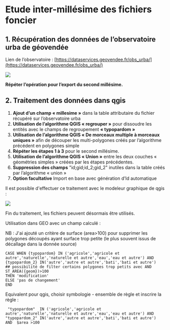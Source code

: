 # Etude inter-millésime des fichiers foncier

## 1. Récupération des données de l’observatoire urba de géovendée

Lien de l’observatoire : [https://dataservices.geovendee.fr/obs_urba/](https://dataservices.geovendee.fr/obs_urba/)

![](https://geotripad.herokuapp.com/uploads/upload_4283632f6d79a76eea7038789b778b16.PNG)


**Répéter l’opération pour l’export du second millésime.**

## 2. Traitement des données dans qgis

1. **Ajout d’un champ « millesime »** dans la table attributaire du fichier récupéré sur l’observatoire urba
1. **Utilisation de l’algorithme QGIS « regrouper »** pour dissoudre les entités avec le champs de regroupement **« typopardom »**
1. **Utilisation de l’algorithme QGIS « De morceaux multiple à morceaux uniques »** afin de découper les multi-polygones créés par l’algorithme précédent en polygones simple
1. **Répéter les étapes 1 à 3** pour le second millésime.
1. **Utilisation de l’algorithme QGIS « Union »** entre les deux couches « géométries simples » créées par les étapes précédentes.
1. **Suppression des champs** "id;gid;id_2;gid_2" inutiles dans la table créés par l’algorithme « union »
1. **Option facultative**  Import en base avec génération d’Id automatique

Il est possible d'effectuer ce traitement avec le modeleur graphique de qgis : 

![](https://geotripad.herokuapp.com/uploads/upload_58e476c4594797b618720d3bd6d879fd.PNG)


Fin du traitement, les fichiers peuvent désormais être utilisés.

Utilisation dans GEO avec un champ calculé :

NB : J'ai ajouté un critère de surface (area>100) pour supprimer les polygones découpés ayant surface trop petite (le plus souvent issus de décallage dans la donnée source)

```
CASE WHEN {typopardom} IN ('agricole','agricole et autre','naturelle','naturelle et autre','eau','eau et autre') AND {typopardom_2} IN('autre','autre et autre','bati','bati et autre')
## possibilité de filter certains polygones trop petits avec AND ST_AREA({geom})>100
THEN 'modification'
ELSE 'pas de changement'
END
```

Equivalent pour qgis, choisir symbologie - ensemble de règle et inscrire la règle : 
```
 "typopardom"  IN ('agricole','agricole et autre','naturelle','naturelle et autre','eau','eau et autre') AND  "typopardom_2" IN('autre','autre et autre','bati','bati et autre')
AND  $area >100
````

